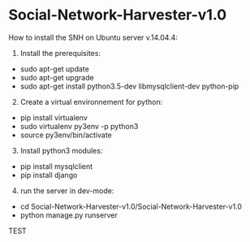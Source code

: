 # Social-Network-Harvester-v1.0

How to install the SNH on Ubuntu server v.14.04.4:

1. Install the prerequisites:
  - sudo apt-get update
  - sudo apt-get upgrade
  - sudo apt-get install python3.5-dev libmysqlclient-dev python-pip

2. Create a virtual environnement for python:
  - pip install virtualenv
  - sudo virtualenv py3env -p python3
  - source py3env/bin/activate

3. Install python3 modules:
  - pip install mysqlclient
  - pip install django

4. run the server in dev-mode:
  - cd Social-Network-Harvester-v1.0/Social-Network-Harvester-v1.0
  - python manage.py runserver 

TEST